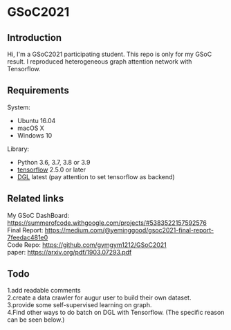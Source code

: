 # GSoC2021

## Introduction
Hi, I'm a GSoC2021 participating student. This repo is only for my GSoC result.
I reproduced heterogeneous graph attention network with Tensorflow.

## Requirements
System:
- Ubuntu 16.04
- macOS X
- Windows 10  

Library:
- Python 3.6, 3.7, 3.8 or 3.9
- [tensorflow](https://tensorflow.google.cn/install?hl=en) 2.5.0 or later
- [DGL](https://docs.dgl.ai/install/index.html) latest (pay attention to set tensorflow as backend)


## Related links
My GSoC DashBoard: https://summerofcode.withgoogle.com/projects/#5383522157592576  
Final Report: https://medium.com/@yeminggood/gsoc2021-final-report-7feedac481e0  
Code Repo: https://github.com/gymgym1212/GSoC2021  
paper: https://arxiv.org/pdf/1903.07293.pdf  

## Todo
1.add readable comments  
2.create a data crawler for augur user to build their own dataset.  
3.provide some self-supervised learning on graph.  
4.Find other ways to do batch on DGL with Tensorflow. (The specific reason can be seen below.)  